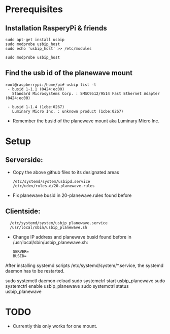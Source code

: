 
# Prerequisites
## Installation RasperyPi & friends

    sudo apt-get install usbip
    sudo modprobe usbip_host
    sudo echo 'usbip_host' >> /etc/modules

    sudo modprobe usbip_host

    
## Find the usb id of the planewave mount

    root@raspberrypi:/home/pi# usbip list -l
     - busid 1-1.1 (0424:ec00)
       Standard Microsystems Corp. : SMSC9512/9514 Fast Ethernet Adapter (0424:ec00)

     - busid 1-1.4 (1cbe:0267)
       Luminary Micro Inc. : unknown product (1cbe:0267)

* Remember the busid of the planewave mount aka Luminary Micro Inc.
       
# Setup

## Serverside:
* Copy the above github files to its designated areas

      /etc/systemd/system/usbipd.service
      /etc/udev/rules.d/20-planewave.rules

* Fix planewave busid in 20-planewave.rules found before

## Clientside:

      /etc/systemd/system/usbip_planewave.service
      /usr/local/sbin/usbip_planewave.sh

* Change IP address and planewave busid found before in /usr/local/sbin/usbip_planewave.sh:

      SERVER=
      BUSID=

 
 After installing systemd scripts /etc/systemd/system/*.service, the systemd daemon has to be restarted.
 
  sudo systemctl daemon-reload
  sudo systemctrl start usbip_planewave
  sudo systemctrl enable usbip_planewave
  sudo systemctrl status usbip_planewave

# TODO
* Currently this only works for one mount.
